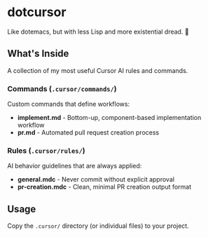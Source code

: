 # dotcursor
Like dotemacs, but with less Lisp and more existential dread. 🤖

## What's Inside

A collection of my most useful Cursor AI rules and commands.

### Commands (`.cursor/commands/`)
Custom commands that define workflows:
- **implement.md** - Bottom-up, component-based implementation workflow
- **pr.md** - Automated pull request creation process

### Rules (`.cursor/rules/`)
AI behavior guidelines that are always applied:
- **general.mdc** - Never commit without explicit approval
- **pr-creation.mdc** - Clean, minimal PR creation output format

## Usage

Copy the `.cursor/` directory (or individual files) to your project.

